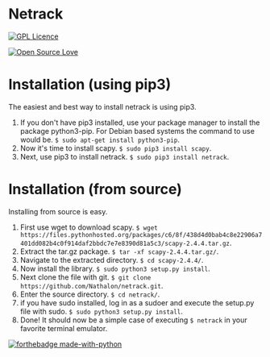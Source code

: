 Netrack
=======================================================================================================================
[![GPL Licence](https://badges.frapsoft.com/os/gpl/gpl-150x33.png?v=103)](https://opensource.org/licenses/GPL-3.0/)

[![Open Source Love](https://badges.frapsoft.com/os/v2/open-source-175x29.png?v=103)](https://github.com/ellerbrock/open-source-badges/)

Installation (using pip3)
=========================

The easiest and best way to install netrack is using pip3.

1. If you don't have pip3 installed, use your package manager to install the package python3-pip. For Debian based systems
   the command to use would be. `$ sudo apt-get install python3-pip`.
2. Now it's time to install scapy. `$ sudo pip3 install scapy`.
3. Next, use pip3 to install netrack. `$ sudo pip3 install netrack`.

Installation (from source)
==========================

Installing from source is easy.

1. First use wget to download scapy. `$ wget https://files.pythonhosted.org/packages/c6/8f/438d4d0bab4c8e22906a7401dd082b4c0f914daf2bbdc7e7e8390d81a5c3/scapy-2.4.4.tar.gz`.
2. Extract the tar.gz package. `$ tar -xf scapy-2.4.4.tar.gz/`.
3. Navigate to the extracted directory. `$ cd scapy-2.4.4/`.
4. Now install the library. `$ sudo python3 setup.py install`.
5. Next clone the file with git. `$ git clone https://github.com/Nathalon/netrack.git`.
6. Enter the source directory. `$ cd netrack/`.
7. if you have sudo installed, log in as a sudoer and execute the setup.py file with sudo. `$ sudo python3 setup.py install`.
8. Done! It should now be a simple case of executing `$ netrack` in your favorite terminal emulator.

[![forthebadge made-with-python](http://ForTheBadge.com/images/badges/made-with-python.svg)](https://www.python.org/)
